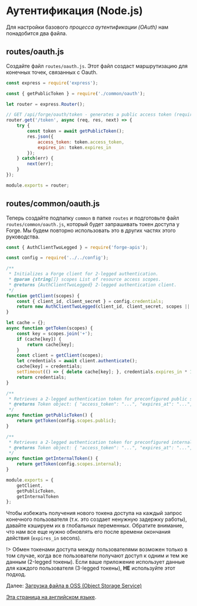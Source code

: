 # Аутентификация (Node.js)

Для настройки базового *процесса аутентификации (OAuth)* нам понадобится два файла.

## routes/oauth.js

Создайте файл `routes/oauth.js`. Этот файл создаст маршрутизацию для конечных точек, связанных с Oauth.

```javascript
const express = require('express');

const { getPublicToken } = require('./common/oauth');

let router = express.Router();

// GET /api/forge/oauth/token - generates a public access token (required by the Forge viewer).
router.get('/token', async (req, res, next) => {
    try {
        const token = await getPublicToken();
        res.json({
            access_token: token.access_token,
            expires_in: token.expires_in    
        });
    } catch(err) {
        next(err);
    }
});

module.exports = router;
```

## routes/common/oauth.js

Теперь создайте подпапку `common` в папке `routes` и подготовьте файл `routes/common/oauth.js`, который будет запрашивать токен доступа у Forge. Мы будем повторно использовать это в других частях этого руководства.

```javascript
const { AuthClientTwoLegged } = require('forge-apis');

const config = require('../../config');

/**
 * Initializes a Forge client for 2-legged authentication.
 * @param {string[]} scopes List of resource access scopes.
 * @returns {AuthClientTwoLegged} 2-legged authentication client.
 */
function getClient(scopes) {
    const { client_id, client_secret } = config.credentials;
    return new AuthClientTwoLegged(client_id, client_secret, scopes || config.scopes.internal);
}

let cache = {};
async function getToken(scopes) {
    const key = scopes.join('+');
    if (cache[key]) {
        return cache[key];
    }
    const client = getClient(scopes);
    let credentials = await client.authenticate();
    cache[key] = credentials;
    setTimeout(() => { delete cache[key]; }, credentials.expires_in * 1000);
    return credentials;
}

/**
 * Retrieves a 2-legged authentication token for preconfigured public scopes.
 * @returns Token object: { "access_token": "...", "expires_at": "...", "expires_in": "...", "token_type": "..." }.
 */
async function getPublicToken() {
    return getToken(config.scopes.public);
}

/**
 * Retrieves a 2-legged authentication token for preconfigured internal scopes.
 * @returns Token object: { "access_token": "...", "expires_at": "...", "expires_in": "...", "token_type": "..." }.
 */
async function getInternalToken() {
    return getToken(config.scopes.internal);
}

module.exports = {
    getClient,
    getPublicToken,
    getInternalToken
};
```

Чтобы избежать получения нового токена доступа на каждый запрос конечного пользователя (т.к. это создает ненужную задержку работы), давайте кэшируем их в глобальных переменных. Обратите внимание, что нам все еще нужно обновлять его после времени окончания действия (`expires_in` secons).

!> Обмен токенами доступа между пользователями возможен только в том случае, когда все пользователи получают доступ к одним и тем же данным (2-legged токены). Если ваше приложение использует данные для каждого пользователя (3-legged токены), **НЕ** используйте этот подход.

Далее: [Загрузка файла в OSS (Object Storage Service)](/ru-RU/datamanagement/oss/)

[Эта страница на английском языке](https://learnforge.autodesk.io/#/oauth/2legged/nodejs).

